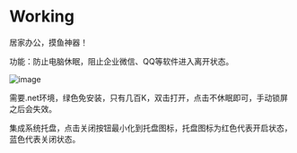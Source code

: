 # Working

居家办公，摸鱼神器！

功能：防止电脑休眠，阻止企业微信、QQ等软件进入离开状态。

![image](https://github.com/ssmmtt/Working/assets/16244320/c101bea7-f651-4139-9d3c-9d2c2ad567c9)


需要.net环境，绿色免安装，只有几百K，双击打开，点击不休眠即可，手动锁屏之后会失效。

集成系统托盘，点击关闭按钮最小化到托盘图标，托盘图标为红色代表开启状态，蓝色代表关闭状态。
